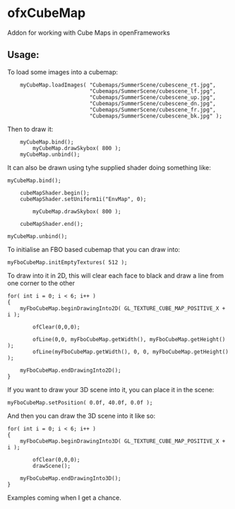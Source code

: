 ofxCubeMap
==========

Addon for working with Cube Maps in openFrameworks


Usage:
----------

To load some images into a cubemap:

		myCubeMap.loadImages( "Cubemaps/SummerScene/cubescene_rt.jpg",
						      "Cubemaps/SummerScene/cubescene_lf.jpg",						 
						      "Cubemaps/SummerScene/cubescene_up.jpg",
						      "Cubemaps/SummerScene/cubescene_dn.jpg",
						      "Cubemaps/SummerScene/cubescene_fr.jpg",
						      "Cubemaps/SummerScene/cubescene_bk.jpg" );


Then to draw it:

		myCubeMap.bind();
			myCubeMap.drawSkybox( 800 );
		myCubeMap.unbind();

It can also be drawn using tyhe supplied shader doing something like:

	myCubeMap.bind();

		cubeMapShader.begin();
		cubeMapShader.setUniform1i("EnvMap", 0);

			myCubeMap.drawSkybox( 800 );

		cubeMapShader.end();

	myCubeMap.unbind();


To initialise an FBO based cubemap that you can draw into:

	myFboCubeMap.initEmptyTextures( 512 );


To draw into it in 2D, this will clear each face to black and draw a line from one corner to the other

	for( int i = 0; i < 6; i++ )
	{
		myFboCubeMap.beginDrawingInto2D( GL_TEXTURE_CUBE_MAP_POSITIVE_X + i );

			ofClear(0,0,0);

			ofLine(0,0, myFboCubeMap.getWidth(), myFboCubeMap.getHeight() );
			ofLine(myFboCubeMap.getWidth(), 0, 0, myFboCubeMap.getHeight() );
	
		myFboCubeMap.endDrawingInto2D();
	}



If you want to draw your 3D scene into it, you can place it in the scene:

	myFboCubeMap.setPosition( 0.0f, 40.0f, 0.0f );

And then you can draw the 3D scene into it like so:

	for( int i = 0; i < 6; i++ )
	{
		myFboCubeMap.beginDrawingInto3D( GL_TEXTURE_CUBE_MAP_POSITIVE_X + i );

			ofClear(0,0,0);
			drawScene();

		myFboCubeMap.endDrawingInto3D();
	}


Examples coming when I get a chance.